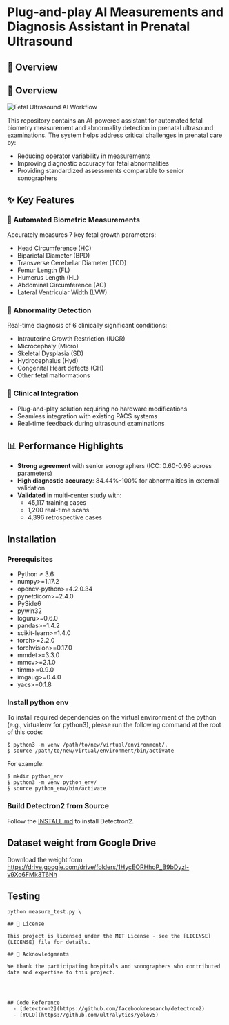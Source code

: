 # Plug-and-play AI Measurements and Diagnosis Assistant in Prenatal Ultrasound

## 📌 Overview

## 📌 Overview

![Fetal Ultrasound AI Workflow](assets/workflow.png)  <!-- 本地图片示例 -->

This repository contains an AI-powered assistant for automated fetal biometry measurement and abnormality detection in prenatal ultrasound examinations. The system helps address critical challenges in prenatal care by:

- Reducing operator variability in measurements
- Improving diagnostic accuracy for fetal abnormalities
- Providing standardized assessments comparable to senior sonographers

## ✨ Key Features

### 📏 Automated Biometric Measurements
Accurately measures 7 key fetal growth parameters:
- Head Circumference (HC)
- Biparietal Diameter (BPD)
- Transverse Cerebellar Diameter (TCD)
- Femur Length (FL)
- Humerus Length (HL)
- Abdominal Circumference (AC)
- Lateral Ventricular Width (LVW)

### 🚨 Abnormality Detection
Real-time diagnosis of 6 clinically significant conditions:
- Intrauterine Growth Restriction (IUGR)
- Microcephaly (Micro)
- Skeletal Dysplasia (SD)
- Hydrocephalus (Hyd)
- Congenital Heart defects (CH)
- Other fetal malformations

### 🏥 Clinical Integration
- Plug-and-play solution requiring no hardware modifications
- Seamless integration with existing PACS systems
- Real-time feedback during ultrasound examinations

## 📊 Performance Highlights
- **Strong agreement** with senior sonographers (ICC: 0.60-0.96 across parameters)
- **High diagnostic accuracy**: 84.44%-100% for abnormalities in external validation
- **Validated** in multi-center study with:
  - 45,117 training cases
  - 1,200 real-time scans
  - 4,396 retrospective cases

## Installation

### Prerequisites

- Python ≥ 3.6
- numpy>=1.17.2
- opencv-python>=4.2.0.34
- pynetdicom>=2.4.0
- PySide6
- pywin32
- loguru>=0.6.0
- pandas>=1.4.2
- scikit-learn>=1.4.0
- torch>=2.2.0
- torchvision>=0.17.0
- mmdet>=3.3.0
- mmcv>=2.1.0
- timm>=0.9.0
- imgaug>=0.4.0
- yacs>=0.1.8
### Install python env

To install required dependencies on the virtual environment of the python (e.g., virtualenv for python3), please run the following command at the root of this code:
```
$ python3 -m venv /path/to/new/virtual/environment/.
$ source /path/to/new/virtual/environment/bin/activate
```
For example:
```
$ mkdir python_env
$ python3 -m venv python_env/
$ source python_env/bin/activate
```
 

### Build Detectron2 from Source

Follow the [INSTALL.md](https://github.com/facebookresearch/detectron2/blob/master/INSTALL.md) to install Detectron2.

## Dataset weight from Google Drive

Download the weight form https://drive.google.com/drive/folders/1HycEORHhoP_B9bDyzl-v9Xo6FMk3T6Nh



## Testing


```shell
python measure_test.py \

## 📝 License

This project is licensed under the MIT License - see the [LICENSE](LICENSE) file for details.

## 🙏 Acknowledgments

We thank the participating hospitals and sonographers who contributed data and expertise to this project.




## Code Reference 
  - [detectron2](https://github.com/facebookresearch/detectron2)
  - [YOLO](https://github.com/ultralytics/yolov5)
